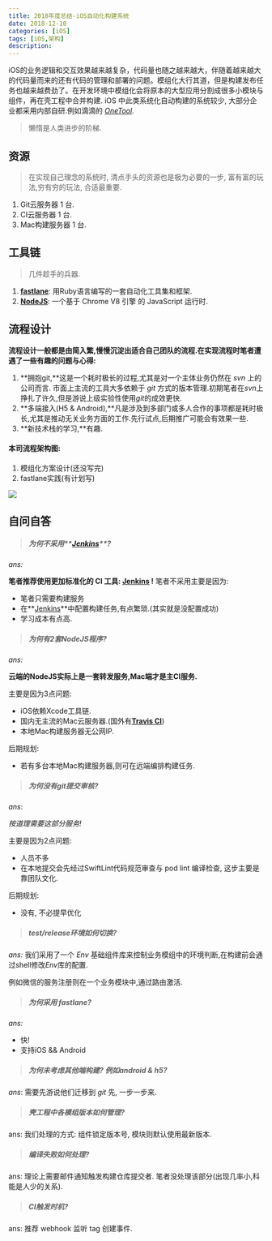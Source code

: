 ```yaml
---
title: 2018年度总结-iOS自动化构建系统
date: 2018-12-10
categories: [iOS]
tags: [iOS,架构]
description: 
---
```


iOS的业务逻辑和交互效果越来越复杂，代码量也随之越来越大，伴随着越来越大的代码量而来的还有代码的管理和部署的问题。模组化大行其道，但是构建发布任务也越来越费劲了。在开发环境中模组化会将原本的大型应用分割成很多小模块与组件，再在壳工程中合并构建. iOS 中此类系统化自动构建的系统较少, 大部分企业都采用内部自研.例如滴滴的 [*OneTool*](https://www.itcodemonkey.com/article/2625.html).

<!-- more -->

> 懒惰是人类进步的阶梯.

## 资源

> 在实现自己理念的系统时, 清点手头的资源也是极为必要的一步, 富有富的玩法,穷有穷的玩法, 合适最重要.

1. Git云服务器 1 台.
2. CI云服务器 1 台.
3. Mac构建服务器 1 台.

## 工具链

> 几件趁手的兵器.

1. [**fastlane**](https://fastlane.tools/): 用Ruby语言编写的一套自动化工具集和框架.
2. [**NodeJS**](https://developers.google.com/v8/): 一个基于 Chrome V8 引擎 的 JavaScript 运行时.

## 流程设计

**流程设计一般都是由简入繁,慢慢沉淀出适合自己团队的流程.在实现流程时笔者遭遇了一些有趣的问题与心得:**

1. **拥抱git,**这是一个耗时极长的过程,尤其是对一个主体业务仍然在 *svn* 上的公司而言. 市面上主流的工具大多依赖于 *git* 方式的版本管理.初期笔者在*svn*上挣扎了许久,但是游说上级实验性使用*git*的成效更快.
2. **多端接入(H5 & Android),**凡是涉及到多部门或多人合作的事项都是耗时极长,尤其是推动无关业务方面的工作.先行试点,后期推广可能会有效果一些.
3. **新技术栈的学习,**有趣.

#### 本司流程架构图:

1. 模组化方案设计(还没写完)
2. fastlane实践(有计划写)

![](https://s.linhey.com/iOS-%E6%9E%B6%E6%9E%84%E8%AE%BE%E8%AE%A1-05.png!m1)

## 自问自答

> ##### 为何不采用**[Jenkins](https://jenkins.io/)**?

*ans:*

**笔者推荐使用更加标准化的 CI 工具:  [Jenkins](https://jenkins.io/) !**
笔者不采用主要是因为:

- 笔者只需要构建服务
- 在**[Jenkins](https://jenkins.io/)**中配置构建任务,有点繁琐.(其实就是没配置成功)
- 学习成本有点高.

> ##### 为何有2套NodeJS程序?

*ans:*

**云端的NodeJS实际上是一套转发服务,Mac端才是主CI服务.**

主要是因为3点问题:

- iOS依赖Xcode工具链.
- 国内无主流的Mac云服务器.(国外有[**Travis CI**](https://travis-ci.org/))
- 本地Mac构建服务器无公网IP.

后期规划:

- 若有多台本地Mac构建服务器,则可在远端编排构建任务.

> ##### 为何没有git提交审核?

*ans*:

*按道理需要这部分服务!*

主要是因为2点问题:

- 人员不多
- 在本地提交会先经过SwiftLint代码规范审查与 pod lint 编译检查, 这步主要是靠团队文化.

后期规划:

- 没有, 不必提早优化

> ##### test/release环境如何切换?

*ans:* 我们采用了一个 *Env* 基础组件库来控制业务模组中的环境判断,在构建前会通过shell修改*Env*库的配置.

例如微信的服务注册则在一个业务模块中,通过路由激活.

> ##### 为何采用 fastlane?

*ans:* 

- 快!
- 支持iOS && Android

> ##### 为何未考虑其他端构建? 例如android & h5?

*ans*: 需要先游说他们迁移到 *git* 先, 一步一步来.

> ##### 壳工程中各模组版本如何管理?

ans: 我们处理的方式: 组件锁定版本号, 模块则默认使用最新版本.

> ##### 编译失败如何处理?

ans: 理论上需要邮件通知触发构建仓库提交者. 笔者没处理该部分(出现几率小,科能是人少的关系).

> ##### CI触发时机?

ans: 推荐 webhook 监听 tag 创建事件.

